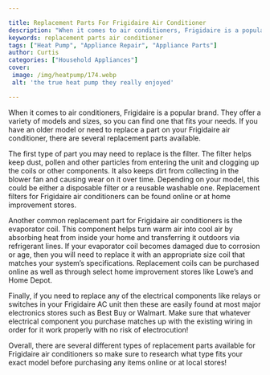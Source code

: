 ```yaml
---

title: Replacement Parts For Frigidaire Air Conditioner
description: "When it comes to air conditioners, Frigidaire is a popular brand. They offer a variety of models and sizes, so you can find one th...keep going and find out"
keywords: replacement parts air conditioner
tags: ["Heat Pump", "Appliance Repair", "Appliance Parts"]
author: Curtis
categories: ["Household Appliances"]
cover: 
 image: /img/heatpump/174.webp
 alt: 'the true heat pump they really enjoyed'

---
```


When it comes to air conditioners, Frigidaire is a popular brand. They offer a variety of models and sizes, so you can find one that fits your needs. If you have an older model or need to replace a part on your Frigidaire air conditioner, there are several replacement parts available.

The first type of part you may need to replace is the filter. The filter helps keep dust, pollen and other particles from entering the unit and clogging up the coils or other components. It also keeps dirt from collecting in the blower fan and causing wear on it over time. Depending on your model, this could be either a disposable filter or a reusable washable one. Replacement filters for Frigidaire air conditioners can be found online or at home improvement stores.

Another common replacement part for Frigidaire air conditioners is the evaporator coil. This component helps turn warm air into cool air by absorbing heat from inside your home and transferring it outdoors via refrigerant lines. If your evaporator coil becomes damaged due to corrosion or age, then you will need to replace it with an appropriate size coil that matches your system’s specifications. Replacement coils can be purchased online as well as through select home improvement stores like Lowe’s and Home Depot.

Finally, if you need to replace any of the electrical components like relays or switches in your Frigidaire AC unit then these are easily found at most major electronics stores such as Best Buy or Walmart. Make sure that whatever electrical component you purchase matches up with the existing wiring in order for it work properly with no risk of electrocution! 

Overall, there are several different types of replacement parts available for Frigidaire air conditioners so make sure to research what type fits your exact model before purchasing any items online or at local stores!
